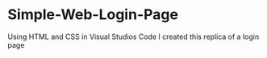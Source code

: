 # Simple-Web-Login-Page
Using HTML and CSS in Visual Studios Code I created this replica of a login page
